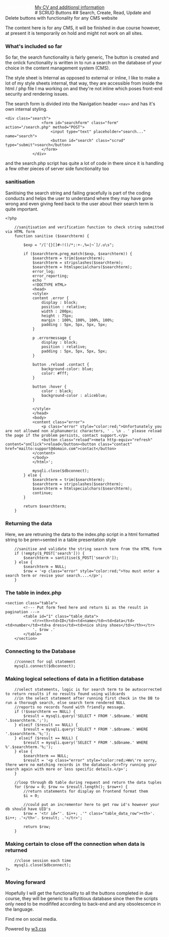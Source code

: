 <style>
/* The dropdown container */
.dropdown {
  float: left;
  overflow: hidden;
}
/* Dropdown button */
.dropdown .dropbtn {
  font-size: 16px;
  border: none;
  outline: none;
  color: white;
  padding: 14px 16px;
  background-color: inherit;
  font-family: inherit; /* Important for vertical align on mobile phones */
  margin: 0; /* Important for vertical align on mobile phones */
}
/* Add a red background color to navbar links on hover */
.navbar a:hover, .dropdown:hover .dropbtn {
    background-color: aliceblue;
    color: teal;
  }
  /* Dropdown content (hidden by default) */
.dropdown-content {
  display: none;
  position: absolute;
  background-color: teal;
  min-width: 160px;
  box-shadow: 0px 8px 16px 0px rgba(0,0,0,0.2);
  z-index: 1;
}
/* Links inside the dropdown */
.dropdown-content a {
  float: none;
  color: aliceblue;
  padding: 12px 16px;
  text-decoration: none;
  display: block;
  text-align: left;
}
/* Add a grey background color to dropdown links on hover */
.dropdown-content a:hover {
  background-color: #ddd;
}
/* Show the dropdown menu on hover */
.dropdown:hover .dropdown-content {
  display: block;
}
</style>
<nav class="w3-container w3-teal w3-center w3-margin-top">
    <div class="dropdown">
        <button class="dropbtn">Projects
          <i class="fa fa-caret-down"></i>
        </button>
        <div class="dropdown-content">
          <a href="https://russc-xer0n3.github.io/NetPCaC">NetPCaC</a>
          <a href="https://russc-xer0n3.github.io/LANDROVER">LANDROVER</a>
          <a href="https://russc-xer0n3.github.io/MAC">MAC Address</a>
          <a href="https://russc-xer0n3.github.io/SCRUD">SCRUD</a>
          <a href="https://russc-xer0n3.github.io/Remove">Code Syntax Removal</a>
          <a href="https://russc-xer0n3.github.io/PassGen">PassGen</a>
          <a href="https://russc-xer0n3.github.io/C_Shapes">C Programming Shap`es</a>
          <a href="https://russc-xer0n3.github.io/Shapes---python">Python Shapes and space</a>
          <a href="https://russc-xer0n3.github.io/The-old-Fusion-Repository">Fusion?</a>
          <a href="https://russc-xer0n3.github.io/The-Russian-Wedding-Rings">The Russian Wedding Rings</a>
          <a href="https://russc-xer0n3.github.io/QBit-and-GParticulates">QBit and GParticulates</a>
          <a href="https://russc-xer0n3.github.io/Thyme-old">Thyme</a>
          <a href="https://russc-xer0n3.github.io/IP-Port">IP and Ports</a>
          <a href="https://russc-xer0n3.github.io/Xer0n3">Xer0n3</a>
          <a href="https://russc-xer0n3.github.io/ScrambledEggs">ScrambledEggs</a>
          <a href="https://russc-xer0n3.github.io/Py">Python Code</a>
        </div>
    </div>
    <br>
      <a href="https://www.facebook.com/profile.php?id=100075972987666"><i class="fa fa-facebook-official w3-hover-opacity"></i></a>
      <a href="https://www.instagram.com/russellclarke821"><i class="fa fa-instagram w3-hover-opacity"></i></a>
      <a href="https://www.pinterest.co.uk/russellclarke821/"><i class="fa fa-pinterest-p w3-hover-opacity"></i></a>
      <a href="https://twitter.com/Developing821"><i class="fa fa-twitter w3-hover-opacity"></i></a>
      <a href="https://www.linkedin.com/in/russell-clarke-09a1a5238"></a><i class="fa fa-linkedin w3-hover-opacity"></i>
      <a href="https://russc-xer0n3.github.io">My CV and additionsl information</a>
    <br>
</nav>
# SCRUD Buttons
## Search, Create, Read, Update and Delete buttons with functionality for any CMS website

The content here is for any CMS, it will be finished in due course however, at present it is temporarily on hold and might not work on all sites.

### What's included so far
So far, the search functionality is fairly generic, The button is created and the onlick functionality is written in to run a search on the database of your choice in the content management system (CMS).

The style sheet is Internal as opposed to external or inline, I like to make a lot of my style sheets internal, that way, they are accessible from inside the html / php file I ma working on and they're not inline which poses front-end security and rendering issues.

The search form is divided into the Navigation header ```<nav>``` and has it's own internal styling.

```
<div class="search">
                <form id="searchform" class="form" action="/search.php" method="POST">
                    <input type="text" placeholder="search..." name="search">
                    <button id="search" class="scrud" type="submit">search</button>
                </form>
            </div>
```
and the search.php script has quite a lot of code in there since it is handling a few other pieces of server side functionality too

### sanitisation
Sanitising the search string and failing gracefully is part of the coding conducts and helps the user to understand where they may have gone wrong and even giving feed back to the user about their search term is quite important.
```
<?php

    //sanitisation and verification function to check string submitted via HTML form
    function sanitise ($searchterm) {
        
        $exp = "/['{}[]#~!()/*;:+-,%=|¬`]/.u\s";

        if ($searchterm.preg_match($exp, $searchterm)) {
            $searchterm = trim($searchterm);
            $searchterm = stripslashes($searchterm);
            $searchterm = htmlspecialchars($searchterm);
            error_log;
            error_reporting;
            echo ' 
            <!DOCTYPE HTML>
            <head>
            <style>
            content .error {
                display : block;
                position : relative;
                width : 200px;
                height : 75px;
                margin : 100%, 100%, 100%, 100%;
                padding : 5px, 5px, 5px, 5px;
            }
    
            p .errormessage {
                display : block;
                position : relative;
                padding : 5px, 5px, 5px, 5px;
            }
    
            button .reload .contact {
                background-color: blue;
                color: #fff;
            }
    
            button :hover {
                color : black;
                background-color : aliceblue;
            }
    
            </style>
            </head>
            <body>
            <content class="error">
                <p class="error" style="color:red;">Unfortunately you are not allowed non alphanumeric characters, ' . \n . ' please reload the page if the problem persists, contact support.</p>
                <button class="reload"><meta http-equiv="refresh" content="onClick">reload</button><button class="contact" href="mailto:support@domain.com">contact</button>
            </content>
            </body>
            </html>';
            
            mysqli.close($dbconnect);
        } else {
            $searchterm = trim($searchterm);
            $searchterm = stripslashes($searchterm);
            $searchterm = htmlspecialchars($searchterm);
            continue;
        }
        
        return $searchterm;
    }
```

### Returning the data
Here, we are retruning the data to the index.php script in a html formatted string to be pren=sented in a table presentation style
```
    //sanitise and validate the string search term from the HTML form
    if (!empty($_POST['search'])) {
        $searchterm = santitise($_POST['search']);
    } else {
        $searchterm = NULL;
        $row = '<p class="error" style="color:red;">You must enter a search term or revise your search....</p>';
    }
```

### The table in index.php
```
<section class="table">
        <!--- Put form feed here and return $i as the result in pagination --->
        <table id="1" class="table_data">    
            <tr><th><td>ID</td><td>name</td><td>data</td><td>number</td><td>a dress</td><td>nice shiny shoes</td></th></tr>
            '. $row .'
        </table>
    </section>
```

### Connecting to the Database
```
    //connect for sql statement
    mysqli.connect($dbconnect);
```

### Making logical selections of data in a fictition database
```
    //select statements, logic is for search term to be autocorrected to return results if no results found using wildcards
    //in the select statement after running first check in the DB to run a thorough search, else search term rendered NULL
    //reports no records found with friendly message.
    if (!$searchterm == NULL) {
        $result = mysqli.query('SELECT * FROM '.$dbname.' WHERE '.$searchterm.';');
    } elseif ($result == NULL) {
        $result = mysqli.query('SELECT * FROM '.$dbname.' WHERE '.$searchterm.'%;');
    } elseif ($result == NULL) {
        $result = mysqli.query('SELECT * FROM '.$dbname.' WHERE %'.$searchterm.'%;');
    } else {
        $searchterm == NULL;
        $result = '<p class="error" style="color:red;>We\'re sorry, there were no matching records in the database.<br>Try running your search again with more or less specific details.</p>';
    }
    
    //loop through db table during request and return the data tuples
    for ($row = 0; $row <= $result.length(); $row++) {
        //return statements for display on frontend format them
        $i = 0;
        
        //could put an incrementor here to get row id's however your db should have UID's
        $row = '<tr id="'. $i++; .'" class="table_data_row"><th>'. $i++; .'</th>'. $result; .'</tr>';
        
        return $row;
    }
```

### Making certain to close off the connection when data is returned
```
    //close session each time
    mysqli.close($dbconnect);
?>
```

### Moving forward
Hopefully I will get the functionality to all the buttons completed in due course, they will be generic to a fictitious database since then the scripts only need to be modififed according to back-end and any obsolescence in the language.
<head>
    <meta content="text/html; charset=utf-8" http-equiv="Content-Type">
    <meta charset="UTF-8">
    <meta name="description" content="Projects and Portfolio">
    <meta name="keywords" content="HTML, CSS, JavaScript, PHP, MySQLi, Python, Java, C, C++, C#, Time, Shapes">
    <meta name="author" content="Russell Clarke">
    <meta name="viewport" content="width=device-width, initial-scale=1.0">
    <link rel="stylesheet" href="https://www.w3schools.com/w3css/4/w3.css">
    <link rel="stylesheet" href="https://fonts.googleapis.com/css?family=Roboto">
    <link rel="stylesheet" href="https://cdnjs.cloudflare.com/ajax/libs/font-awesome/4.7.0/css/font-awesome.min.css">
</head>
<footer class="w3-container w3-teal w3-center w3-margin-top">
  <p>Find me on social media.</p>
  <a href="https://www.facebook.com/profile.php?id=100075972987666"><i class="fa fa-facebook-official w3-hover-opacity"></i></a>
  <a href="https://www.instagram.com/russellclarke821"><i class="fa fa-instagram w3-hover-opacity"></i></a>
  <a href="https://www.pinterest.co.uk/russellclarke821/"><i class="fa fa-pinterest-p w3-hover-opacity"></i></a>
  <a href="https://twitter.com/Developing821"><i class="fa fa-twitter w3-hover-opacity"></i></a>
  <a href="https://www.linkedin.com/in/russell-clarke-09a1a5238"></a><i class="fa fa-linkedin w3-hover-opacity"></i>
  <p>Powered by <a href="https://www.w3schools.com/w3css/default.asp" target="_blank">w3.css</a></p>
</footer>
